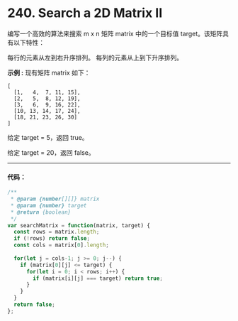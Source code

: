 # 240. Search a 2D Matrix II

编写一个高效的算法来搜索 m x n 矩阵 matrix 中的一个目标值 target。该矩阵具有以下特性：

每行的元素从左到右升序排列。
每列的元素从上到下升序排列。


**示例 :**
现有矩阵 matrix 如下：
```
[
  [1,   4,  7, 11, 15],
  [2,   5,  8, 12, 19],
  [3,   6,  9, 16, 22],
  [10, 13, 14, 17, 24],
  [18, 21, 23, 26, 30]
]

```

给定 target = 5，返回 true。

给定 target = 20，返回 false。

---

#### 代码：

```js
/**
 * @param {number[][]} matrix
 * @param {number} target
 * @return {boolean}
 */
var searchMatrix = function(matrix, target) {
  const rows = matrix.length;
  if (!rows) return false;
  const cols = matrix[0].length;
  
  for(let j = cols-1; j >= 0; j--) {
    if (matrix[0][j] <= target) {
      for(let i = 0; i < rows; i++) {
        if (matrix[i][j] === target) return true;
      }
    }
  }
  return false; 
};
```